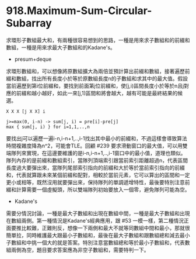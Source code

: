 # 918.Maximum-Sum-Circular-Subarray

求環形子數組最大和，有兩種很容易想到的思路，一種是用來求子數組和的前綴和數組，一種是用來求最大子數組和的Kadane's。

- presum+deque

求環形數組和，可以想像將原數組擴大為兩倍並預計算出前綴和數組，接著遍歷前綴和數組，找出所有長度小於等於原數組長度n的子數組和求其中的最大值。假設當前遍歷到第i位前綴和，要找到前面第j位前綴和，使[j,i)區間長度小於等於n且j對應的前綴和越小越好，如此一來[j,1)區間和將會越大，越有可能是最終結果的候選。

```
X X X [j X X] i

j>=max(0, i-n) -> sum[j, i) = pre[i]-pre[j]
max { sum[j, i) } for i=1,1,..,n
```

要找出j可以遍歷一遍i-n,i-n+1,..,i-1找出其中最小的前綴和，不過這樣會導致算法時間複雜度降為n^2，可能會TLE。回顧 #239 要求滑動窗口的最大值，可以用雙端隊列來實現，在這邊要維護的是i-n,i-n+1,..,i-1窗口中的最小值，道理也類似。隊列內存的是前綴和數組索引，當隊列頂端索引跟當前索引距離超過n，代表區間長度過大要彈出來，當隊列尾部索引指向的前綴和大於等於當前索引指向的前綴和，代表就算跟未來某個前綴和配對，相較於當前元素，它可以算出的區間和一定更小或相等，既然沒用就要彈出來，保持隊列的單調遞增特性，最後要特別注意前綴和計算需要一個虛擬頭，所以雙端隊列初始要放入一個零，避免隊列可能為空。

- Kadane's

需要分情況討論，一種是最大子數組和出現在數組中間，一種是最大子數組和出現在數組兩側。第一種情況是Kadane's經典應用，跟 #53 一模一樣，第二種情況正面要推比較難，正難則反，想像一下兩側和最大不就等同數組中間和最小，那就很簡單拉，同時維護最大跟最小子數組和，最後在最大子數組和跟數組總和減去最小子數組和中挑一個大的就是答案。特別注意當數組總和等於最小子數組和，代表數組兩側為空，題目要求答案應為非空子數組和，需要特判一下。
